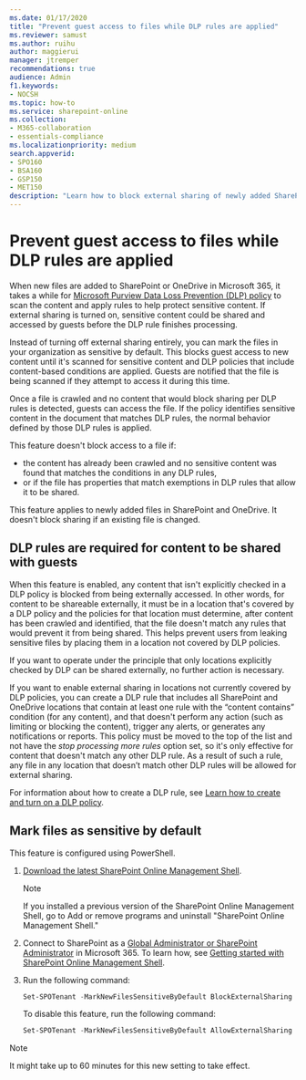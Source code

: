 ```yaml
---
ms.date: 01/17/2020
title: "Prevent guest access to files while DLP rules are applied"
ms.reviewer: samust
ms.author: ruihu
author: maggierui
manager: jtremper
recommendations: true
audience: Admin
f1.keywords:
- NOCSH
ms.topic: how-to
ms.service: sharepoint-online
ms.collection: 
- M365-collaboration
- essentials-compliance
ms.localizationpriority: medium
search.appverid:
- SPO160
- BSA160
- GSP150
- MET150
description: "Learn how to block external sharing of newly added SharePoint and OneDrive files while they're scanned for DLP rules."
---
```


# Prevent guest access to files while DLP rules are applied

When new files are added to SharePoint or OneDrive in Microsoft 365, it takes a while for [Microsoft Purview Data Loss Prevention (DLP) policy](/microsoft-365/compliance/dlp-learn-about-dlp) to scan the content and apply rules to help protect sensitive content. If external sharing is turned on, sensitive content could be shared and accessed by guests before the DLP rule finishes processing.

Instead of turning off external sharing entirely, you can mark the files in your organization as sensitive by default. This blocks guest access to new content until it's scanned for sensitive content and DLP policies that include content-based conditions are applied. Guests are notified that the file is being scanned if they attempt to access it during this time.

Once a file is crawled and no content that would block sharing per DLP rules is detected, guests can access the file. If the policy identifies sensitive content in the document that matches DLP rules, the normal behavior defined by those DLP rules is applied. 

This feature doesn't block access to a file if:

- the content has already been crawled and no sensitive content was found that matches the conditions in any DLP rules,
- or if the file has properties that match exemptions in DLP rules that allow it to be shared. 

This feature applies to newly added files in SharePoint and OneDrive. It doesn't block sharing if an existing file is changed.

## DLP rules are required for content to be shared with guests

When this feature is enabled, any content that isn't explicitly checked in a DLP policy is blocked from being externally accessed. In other words, for content to be shareable externally, it must be in a location that's covered by a DLP policy and the policies for that location must determine, after content has been crawled and identified, that the file doesn't match any rules that would prevent it from being shared. This helps prevent users from leaking sensitive files by placing them in a location not covered by DLP policies.

If you want to operate under the principle that only locations explicitly checked by DLP can be shared externally, no further action is necessary. 

If you want to enable external sharing in locations not currently covered by DLP policies, you can create a DLP rule that includes all SharePoint and OneDrive locations that contain at least one rule with the “content contains” condition (for any content), and that doesn't perform any action (such as limiting or blocking the content), trigger any alerts, or generates any notifications or reports. This policy must be moved to the top of the list and not have the *stop processing more rules* option set, so it's only effective for content that doesn't match any other DLP rule. As a result of such a rule, any file in any location that doesn’t match other DLP rules will be allowed for external sharing.

For information about how to create a DLP rule, see [Learn how to create and turn on a DLP policy](/microsoft-365/compliance/create-test-tune-dlp-policy).

## Mark files as sensitive by default

This feature is configured using PowerShell.

1. [Download the latest SharePoint Online Management Shell](https://go.microsoft.com/fwlink/p/?LinkId=255251).

    > [!NOTE]
    > If you installed a previous version of the SharePoint Online Management Shell, go to Add or remove programs and uninstall "SharePoint Online Management Shell."

1. Connect to SharePoint as a [Global Administrator or SharePoint Administrator](./sharepoint-admin-role.md) in Microsoft 365. To learn how, see [Getting started with SharePoint Online Management Shell](/powershell/sharepoint/sharepoint-online/connect-sharepoint-online).

1. Run the following command:
  
    ```PowerShell
    Set-SPOTenant -MarkNewFilesSensitiveByDefault BlockExternalSharing 
    ```

    To disable this feature, run the following command:

    ```powershell
    Set-SPOTenant -MarkNewFilesSensitiveByDefault AllowExternalSharing
    ```

> [!NOTE]
> It might take up to 60 minutes for this new setting to take effect.

